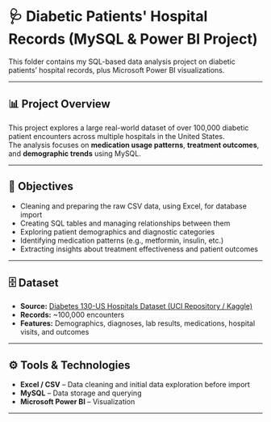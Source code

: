 # 🩺 Diabetic Patients' Hospital Records (MySQL & Power BI Project)

This folder contains my SQL-based data analysis project on diabetic patients’ hospital records, plus Microsoft Power BI visualizations.

---

## 📊 Project Overview
This project explores a large real-world dataset of over 100,000 diabetic patient encounters across multiple hospitals in the United States.  
The analysis focuses on **medication usage patterns**, **treatment outcomes**, and **demographic trends** using MySQL.

---

## 🎯 Objectives
- Cleaning and preparing the raw CSV data, using Excel, for database import  
- Creating SQL tables and managing relationships between them  
- Exploring patient demographics and diagnostic categories  
- Identifying medication patterns (e.g., metformin, insulin, etc.)  
- Extracting insights about treatment effectiveness and patient outcomes  

---

## 🗄️ Dataset
- **Source:** [Diabetes 130-US Hospitals Dataset (UCI Repository / Kaggle)](https://www.kaggle.com/datasets/brandao/diabetes)
- **Records:** ~100,000 encounters  
- **Features:** Demographics, diagnoses, lab results, medications, hospital visits, and outcomes  

---

## ⚙️ Tools & Technologies
- **Excel / CSV** – Data cleaning and initial data exploration before import 
- **MySQL** – Data storage and querying  
- **Microsoft Power BI** – Visualization  
 

---




